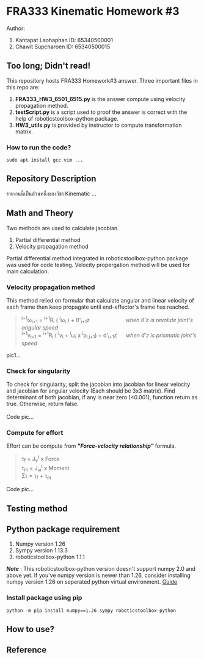 # FRA333 Kinematic Homework #3
Author:
1. Kantapat Laohaphan ID: 65340500001
2. Chawit Supcharoen ID: 65340500015

## Too long; Didn't read!
This repository hosts FRA333 Homework#3 answer. Three important files in this repo are:

1. **FRA333_HW3_6501_6515.py** is the answer compute using velocity propagation method.
2. **testScript.py** is a script used to proof the answer is correct with the help of roboticstoolbox-python package.
3. **HW3_utils.py** is provided by instructor to compute transformation matrix.

### How to run the code?
```
sudo apt install gcc vim ...
```

## Repository Description
รายงานนี้เป็นส่วนหนึ่งของวิชา Kinematic ...


## Math and Theory
Two methods are used to calculate jacobian.
1. Partial differential method
2. Velocity propagation method

Partial differential method integrated in roboticstoolbox-python package was used for code testing. Velocity propergation method will be used for main calculation.

### Velocity propagation method
This method relied on formular that calculate angular and linear velocity of each frame then keep propagate until end-effector's frame has reached.

> <sup>i+1</sup>ω<sub>i+1</sub> = <sup>i+1</sup>R<sub>i</sub> ( <sup>i</sup>ω<sub>i</sub> ) + θ'<sub>i+1</sub>z &nbsp;&nbsp;&nbsp;&nbsp;&nbsp;&nbsp;&nbsp;&nbsp;&nbsp;&nbsp;&nbsp;&nbsp;&nbsp;&nbsp;&nbsp;&nbsp;&nbsp;&nbsp;&nbsp;&nbsp;&nbsp;&nbsp;&nbsp;*when θ'z is revolute joint's angular speed*\
> <sup>i+1</sup>v<sub>i+1</sub> = <sup>i+1</sup>R<sub>i</sub> ( <sup>i</sup>v<sub>i</sub> + <sup>i</sup>ω<sub>i</sub> x <sup>i</sup>p<sub>i,i+1</sub>) + d'<sub>i+1</sub>z &nbsp;&nbsp;&nbsp;&nbsp;&nbsp;*when d'z is prismatic joint's speed*

pic1\...

### Check for singularity
To check for singularity, split the jacobian into jacobian for linear velocity and jacobian for angular velocity (Each should be 3x3 matrix). Find determinant of both jacobian, if any is near zero (<0.001), function return as true. Otherwise, return false.\
\
Code pic...

### Compute for effort
Effort can be compute from ***"Force-velocity relationship"*** formula.

> τ<sub>f</sub> = J<sub>v</sub><sup>t</sup> x Force\
> τ<sub>m</sub> = J<sub>ω</sub><sup>t</sup> x Moment\
> Στ = τ<sub>f</sub> +  τ<sub>m</sub>

Code pic...

## Testing method

## Python package requirement 
1. Numpy version 1.26
2. Sympy version 1.13.3
3. roboticstoolbox-python 1.1.1 

***Note*** : This roboticstoolbox-python version doesn't support numpy 2.0 and above yet. If you've numpy version is newer than 1.26, consider installing numpy version 1.26 on seperated python virtual environment. [Guide](https://docs.python.org/3/library/venv.html)

### Install package using pip
```
python -m pip install numpy==1.26 sympy roboticstoolbox-python
```



## How to use?



## Reference

